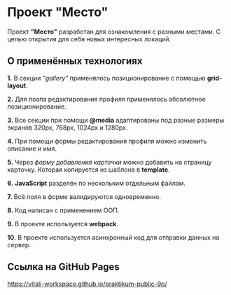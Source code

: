 # Проект "Место"

Проект **"Место"** разработан для ознакомления с разными местами. С целью открытия для себя новых интересных локаций.


## О применённых технологиях

**1.** В секции *"gallery"* применялось позиционирование с помощью **grid-layout**.

**2.** Для поапа редактирования профиля применялось абсолютное позиционирование.

**3.** Все секции при помощи **@media** адаптированы под разные размеры экранов 320px, 768px, 1024px и 1280px.

**4.** При помощи формы редактирования профиля можно изменить описание и имя.

**5.** Через *форму добавления карточки* можно добавить на страницу карточку. Которая копируется из шаблона в  **template**.

**6.** **JavaScript** разделён по нескольким отдельным файлам.

**7.** Всё поля в форме валидируются одновременно.

**8.** Код написан с применением ООП.

**9.** В проекте используется **webpack**.

**10.** В проекте используется асинхронный код для отправки данных на сервер.

## Ссылка на GitHub Pages
https://vitali-workspace.github.io/praktikum-public-9p/
